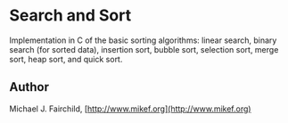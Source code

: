# Search and Sort

Implementation in C of the basic sorting algorithms: linear search, binary
search (for sorted data), insertion sort, bubble sort, selection sort, 
merge sort, heap sort, and quick sort.

## Author
Michael J. Fairchild, [http://www.mikef.org](http://www.mikef.org)

